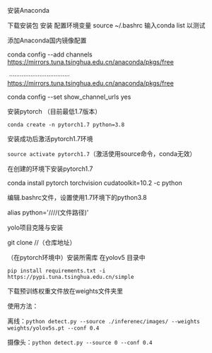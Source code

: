 安装Anaconda

下载安装包 安装 配置环境变量 source ~/.bashrc 输入conda list 以测试

添加Anaconda国内镜像配置

conda config --add channels https://mirrors.tuna.tsinghua.edu.cn/anaconda/pkgs/free

​      ··································          https://mirrors.tuna.tsinghua.edu.cn/anaconda/pkgs/free

conda config --set show_channel_urls yes



安装pytorch （目前最低1.7版本）

`conda create -n pytorch1.7 python=3.8`

安装成功后激活pytorch1.7环境

`source activate pytorch1.7`（激活使用source命令，conda无效）

在创建的环境下安装pytorch1.7

conda install pytorch torchvision cudatoolkit=10.2  -c python

[^10.2]: cuda版本号

编辑.bashrc文件，设置使用1.7环境下的python3.8

alias python='////(文件路径)'

yolo项目克隆与安装

git clone //（仓库地址）

（在pytorch环境中）安装所需库 在yolov5 目录中

`pip install requirements.txt -i https://pypi.tuna.tsinghua.edu.cn/simple`

下载预训练权重文件放在weights文件夹里

使用方法：

离线：`python detect.py --source ./inferenec/images/ --weights weights/yolov5s.pt --conf 0.4`

摄像头：`python detect.py --source 0 --conf 0.4`